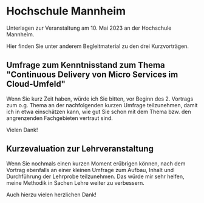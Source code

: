 # Hochschule Mannheim

Unterlagen zur Veranstaltung am 10. Mai 2023 an der Hochschule Mannheim.

Hier finden Sie unter anderem Begleitmaterial zu den drei Kurzvorträgen.

## Umfrage zum Kenntnisstand zum Thema "Continuous Delivery von Micro Services im Cloud-Umfeld"

Wenn Sie kurz Zeit haben, würde ich Sie bitten, vor Beginn des 2. Vortrags zum o.g. Thema an der nachfolgenden
kurzen Umfrage teilzunehmen, damit ich in etwa einschätzen kann, wie gut Sie schon mit dem Thema bzw. den angrenzenden
Fachgebieten vertraut sind.

Vielen Dank!

## Kurzevaluation zur Lehrveranstaltung

Wenn Sie nochmals einen kurzen Moment erübrigen können, nach dem Vortrag ebenfalls an einer kleinen Umfrage zum Aufbau,
Inhalt und Durchführung der Lehrprobe teilzunehmen. Das würde mir sehr helfen, meine Methodik in Sachen Lehre weiter
zu verbessern.

Auch hierzu vielen herzlichen Dank!

